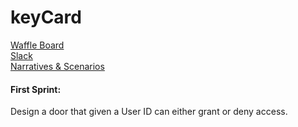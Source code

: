 # keyCard
<a href="https://waffle.io/paulr4321/keyCard">Waffle Board</a> <br>
<a href="https://ezclapboyz.slack.com/messages/C9JNNDYH3/">Slack</a> <br>
<a href="https://docs.google.com/document/d/1GgZdVfYEUbkyT8Jr53fQ21ojwOsOdY-uOHtklbvks50/edit?usp=sharing">Narratives & Scenarios</a> <br>
<h4>First Sprint:</h4> Design a door that given a User ID can either grant or deny access. <br>
